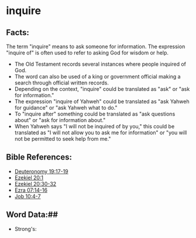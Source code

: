 # inquire #

## Facts: ##

The term "inquire" means to ask someone for information. The expression "inquire of" is often used to refer to asking God for wisdom or help.

* The Old Testament records several instances where people inquired of God.
* The word can also be used of a king or government official making a search through official written records.
* Depending on the context, "inquire" could be translated as "ask" or "ask for information." 
* The expression "inquire of Yahweh" could be translated as "ask Yahweh for guidance" or "ask Yahweh what to do."
* To "inquire after" something could be translated as "ask questions about" or "ask for information about."
* When Yahweh says "I will not be inquired of by you," this could be translated as "I will not allow you to ask me for information" or  "you will not be permitted to seek help from me."

## Bible References: ##

* [Deuteronomy 19:17-19](rc://en/tn/help/deu/19/17)
* [Ezekiel 20:1](rc://en/tn/help/ezk/20/01)
* [Ezekiel 20:30-32](rc://en/tn/help/ezk/20/30)
* [Ezra 07:14-16](rc://en/tn/help/ezr/07/14)
* [Job 10:4-7](rc://en/tn/help/job/10/04)

## Word Data:##

* Strong's: 

